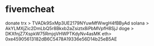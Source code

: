 # fivemcheat
donate
trx > TVADk9SxMp3UE2179NYuwMfWwgH4fBByAd
                                            solana > AkYLMXjZic2DmLbQ5r8Bkxb2aZsiztx8iPbMVpfH8SjJ
                                                                                                      doge > DKXfnjZ7XspkW75RmjqVHWPTKdyNv4asMK
                                                                                                                                                          eth> 0xe45905613182dB6C5478A19336e56D14b25eB5AE
